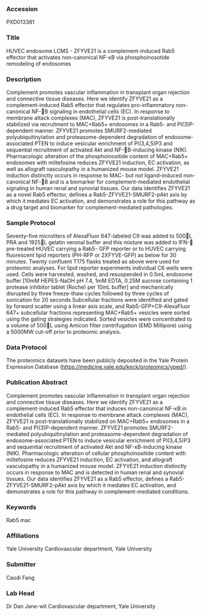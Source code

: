 ### Accession
PXD013381

### Title
HUVEC endosome LCMS -  ZFYVE21 is a complement-induced Rab5 effector that activates non-canonical NF-κB via phosphoinosotide remodeling of endosomes

### Description
Complement promotes vascular inflammation in transplant organ rejection and connective tissue diseases. Here we identify ZFYVE21 as a complement-induced Rab5 effector that regulates pro-inflammatory non-canonical NF-B signaling in endothelial cells (EC). In response to membrane attack complexes (MAC), ZFYVE21 is post-translationally stabilized via recruitment to MAC+Rab5+ endosomes in a Rab5- and PI(3)P-dependent manner. ZFYVE21 promotes SMURF2-mediated polyubiquitinylation and proteasome-dependent degradation of endosome-associated PTEN to induce vesicular enrichment of PI(3,4,5)P3 and sequential recruitment of activated Akt and NF-B-inducing kinase (NIK). Pharmacologic alteration of the phosphoinositide content of MAC+Rab5+ endosomes with miltefosine reduces ZFYVE21 induction, EC activation, as well as allograft vasculopathy in a humanized mouse model. ZFYVE21 induction distinctly occurs in response to MAC- but not ligand-induced non-canonical NF-B and is a biomarker for complement-mediated endothelial signaling in human renal and synovial tissues. Our data identifies ZFYVE21 as a novel Rab5 effector, defines a Rab5-ZFYVE21-SMURF2-pAkt axis by which it mediates EC activation, and demonstrates a role for this pathway as a drug target and biomarker for complement-mediated pathologies.

### Sample Protocol
Seventy-five microliters of AlexaFluor 647-labeled C9 was added to 500L PRA and 1925L gelatin veronal buffer and this mixture was added to IFN- pre-treated HUVEC carrying a Rab5- GFP reporter or to HUVEC carrying fluorescent lipid reporters (PH-RFP or 2XFYVE-GFP) as below for 30 minutes. Twenty confluent T175 flasks treated as above were used for proteomic analyses. For lipid reporter experiments individual C6 wells were used. Cells were harvested, washed, and resuspended in 0.5mL endosome buffer [10mM HEPES-NaOH pH 7.4, 1mM EDTA, 0.25M sucrose containing 1 protease inhibitor tablet (Roche) per 10mL buffer] and mechanically disrupted by three freeze-thaw cycles followed by three cycles of sonication for 20 seconds  Subcellular fractions were identified and gated by forward scatter using a linear axis scale,  and Rab5-GFP+C9-AlexaFluor 647+ subcellular fractions representing MAC+Rab5+ vesicles were sorted using the gating strategies indicated. Sorted vesicles were concentrated to a volume of 500L using Amicon filter centrifugation (EMD Millipore) using a 5000MW cut-off prior to proteomic analysis.

### Data Protocol
The proteomics datasets have been publicly deposited in the Yale Protein Expression Database (https://medicine.yale.edu/keck/proteomics/yped/).

### Publication Abstract
Complement promotes vascular inflammation in transplant organ rejection and connective tissue diseases. Here we identify ZFYVE21 as a complement-induced Rab5 effector that induces non-canonical NF-&#x3ba;B in endothelial cells (EC). In response to membrane attack complexes (MAC), ZFYVE21 is post-translationally stabilized on MAC+Rab5+ endosomes in a Rab5- and PI(3)P-dependent manner. ZFYVE21 promotes SMURF2-mediated polyubiquitinylation and proteasome-dependent degradation of endosome-associated PTEN to induce vesicular enrichment of PI(3,4,5)P3 and sequential recruitment of activated Akt and NF-&#x3ba;B-inducing kinase (NIK). Pharmacologic alteration of cellular phosphoinositide content with miltefosine reduces ZFYVE21 induction, EC activation, and allograft vasculopathy in a humanized mouse model. ZFYVE21 induction distinctly occurs in response to MAC and is detected in human renal and synovial tissues. Our data identifies ZFYVE21 as a Rab5 effector, defines a Rab5-ZFYVE21-SMURF2-pAkt axis by which it mediates EC activation, and demonstrates a role for this pathway in complement-mediated conditions.

### Keywords
Rab5 mac

### Affiliations
Yale University
Cardiovascular department, Yale University

### Submitter
Caodi Fang

### Lab Head
Dr Dan Jane-wit
Cardiovascular department, Yale University


